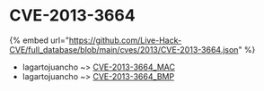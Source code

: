 # CVE-2013-3664
{% embed url="https://github.com/Live-Hack-CVE/full_database/blob/main/cves/2013/CVE-2013-3664.json" %}

* lagartojuancho ~> [CVE-2013-3664_MAC](https://www.alice-snow.ru/2013/database/cve-2013-3664/cve-2013-3664_mac-lagartojuancho)
* lagartojuancho ~> [CVE-2013-3664_BMP](https://www.alice-snow.ru/2013/database/cve-2013-3664/cve-2013-3664_bmp-lagartojuancho)